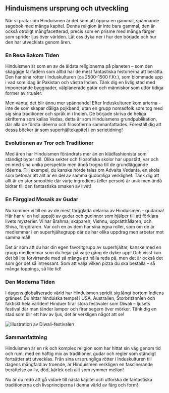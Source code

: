 ## Hinduismens ursprung och utveckling

När vi pratar om Hinduismen är det som att öppna en gammal, spännande sagobok med många kapitel. Denna religion är inte bara gammal, den är också otroligt mångfacetterad, precis som en prisme med många färger som sprider ljus över världen. Låt oss dyka ner i hur den började och hur den har utvecklats genom åren.

### En Resa Bakom Tiden

Hinduismen är som en av de äldsta religionerna på planeten – som den skäggige farfadern som alltid har de mest fantastiska historierna att berätta. Den har sina rötter i Induskulturen (ca 2500-1500 f.Kr.), som blommade upp i vad som idag är Pakistan och västra Indien. Tänk dig en livlig stad med imponerande byggnader, välplanerade gator och människor som utför tidiga former av ritualer.

Men vänta, det blir ännu mer spännande! Efter Induskulturen kom arierna - inte de som skapar dåliga pojkband, utan en grupp nomadfolk som tog med sig sina traditioner och språk in i Indien. De började skriva de heliga skrifterna som kallas Vedas, detta är som Hinduismens grundpublikation, där alla de första idéerna och filosofierna sammanfattades. Föreställ dig att dessa böcker är som superhjältekapitel i en serietidning!

### Evolutionen av Tror och Traditioner

Med åren har Hinduismen förändrats mer än en klädfashionista som ständigt byter stil. Olika sekter och filosofiska skolor har uppstått, var och en med sina unika perspektiv men ändå trogna till de grundläggande idéerna. Till exempel, du kanske hörde talas om Advaita Vedanta, en skola som betonar att allt är en del av samma gudomliga verklighet. Tänk dig att allt är en stor smoothie där varje ingrediens (eller person) är unik men ändå bidrar till den fantastiska smaken av livet!

### En Färgglad Mosaik av Gudar

Nu kommer vi till en av de mest färgglada delarna av Hinduismen – gudarna! Här har vi en hel uppsjö av gudar och gudinnor som hjälper till att förklara livets mysterier. Vi har Brahma, skaparen; Vishnu, upprätthållaren; och Shiva, förgöraren. Var och en av dem har sina egna roller, som om de är medlemmar i en superhjältegrupp där de har olika uppdrag men arbetar mot samma mål!

Det är som att du har din egen favoritgrupp av superhjältar, kanske med en grupp medlemmar som du hejar på varje gång de dyker upp! Och visst kan det bli lite förvirrande med så många att hålla reda på, men det är också det som gör det så intressant. Som att välja vilken pizza du ska beställa – så många toppings, så lite tid!

### Den Moderna Tiden

I dagens globaliserade värld har Hinduismen spridit sig långt bortom Indiens gränser. Du hittar hinduiska tempel i USA, Australien, Storbritannien och faktiskt hela världen! Hinduer firar stora festivaler som Diwali – ljusets festival där man tänder lampor och firar segern över mörker. Tänk dig en stad som blir ett hav av ljus, det är verkligen något att se! 

![Illustration av Diwali-festivalen](https://example.com/diwali-festival-illustration.jpg)

### Sammanfattning

Hinduismen är en rik och komplex religion som har hittat sin väg genom tid och rum, med en häftig mix av traditioner, gudar och regler som ständigt fortsätter att utvecklas. Från sina ursprungliga rötter i Induskulturen till dagens mångfald av troende, är Hinduismen verkligen en fascinerande berättelse av liv, död, kärlek och allt som rymmer mellan! 

Nu är du redo att gå vidare till nästa kapitel och utforska de fantastiska traditionerna och livsprinciperna i denna värld av färg och form!